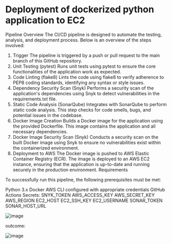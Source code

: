 # Deployment of dockerized python application to EC2 

Pipeline Overview
The CI/CD pipeline is designed to automate the testing, analysis, and deployment process. Below is an overview of the steps involved:


1. Trigger
The pipeline is triggered by a push or pull request to the main branch of this GitHub repository.
2. Unit Testing (pytest)
Runs unit tests using pytest to ensure the core functionalities of the application work as expected.
3. Code Linting (flake8)
Lints the code using flake8 to verify adherence to PEP8 coding standards, identifying any syntax or style issues.
4. Dependency Security Scan (Snyk)
Performs a security scan of the application's dependencies using Snyk to detect vulnerabilities in the requirements.txt file.
5. Static Code Analysis (SonarQube)
Integrates with SonarQube to perform static code analysis. This step checks for code smells, bugs, and potential issues in the codebase.
6. Docker Image Creation
Builds a Docker image for the application using the provided Dockerfile. This image contains the application and all necessary dependencies.
7. Docker Image Security Scan (Snyk)
Conducts a security scan on the built Docker image using Snyk to ensure no vulnerabilities exist within the containerized environment.
8. Deployment to AWS
The Docker image is pushed to AWS Elastic Container Registry (ECR).
The image is deployed to an AWS EC2 instance, ensuring that the application is up-to-date and running securely in the production environment.
Requirements


To successfully run this pipeline, the following prerequisites must be met:

Python 3.x
Docker
AWS CLI configured with appropriate credentials
GitHub Actions Secrets:
SNYK_TOKEN
AWS_ACCESS_KEY
AWS_SECRET_KEY
AWS_REGION
EC2_HOST
EC2_SSH_KEY
EC2_USERNAME
SONAR_TOKEN
SONAR_HOST_URL


![image](https://github.com/user-attachments/assets/aac8d41a-1d6f-4fb5-8204-bb440c225325)





outcome:

![image](https://github.com/user-attachments/assets/833ccf8b-a87f-44c2-a3d2-9b2a17c9856a)
